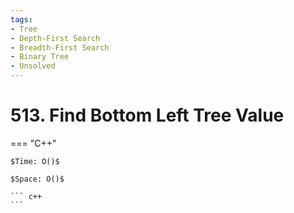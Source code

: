 ```yaml
---
tags:
- Tree
- Depth-First Search
- Breadth-First Search
- Binary Tree
- Unsolved
---
```



# 513. Find Bottom Left Tree Value

=== "C++"

    $Time: O()$

    $Space: O()$

    ``` c++
    ```